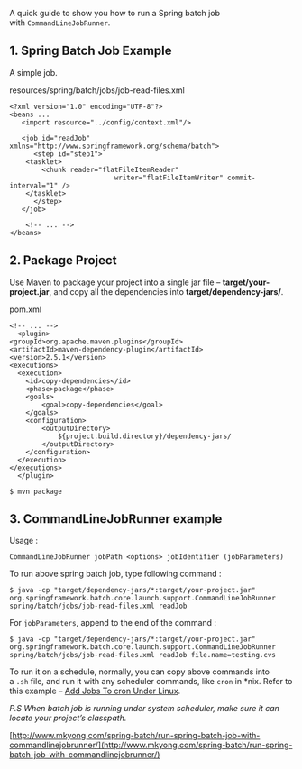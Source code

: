 A quick guide to show you how to run a Spring batch job with `CommandLineJobRunner`.

## 1\. Spring Batch Job Example

A simple job.

resources/spring/batch/jobs/job-read-files.xml

    <?xml version="1.0" encoding="UTF-8"?>
    <beans ...
       <import resource="../config/context.xml"/>

       <job id="readJob" xmlns="http://www.springframework.org/schema/batch">
          <step id="step1">
    	<tasklet>
    		<chunk reader="flatFileItemReader"
                              writer="flatFileItemWriter" commit-interval="1" />
    	</tasklet>
          </step>
       </job>

    	<!-- ... -->
    </beans>

## 2\. Package Project

Use Maven to package your project into a single jar file – **target/your-project.jar**, and copy all the dependencies into **target/dependency-jars/**.

pom.xml

    <!-- ... -->
      <plugin>
    <groupId>org.apache.maven.plugins</groupId>
    <artifactId>maven-dependency-plugin</artifactId>
    <version>2.5.1</version>
    <executions>
      <execution>
    	<id>copy-dependencies</id>
    	<phase>package</phase>
    	<goals>
    		<goal>copy-dependencies</goal>
    	</goals>
    	<configuration>
    		<outputDirectory>
    			${project.build.directory}/dependency-jars/
    		</outputDirectory>
    	</configuration>
      </execution>
    </executions>
      </plugin>

    $ mvn package

## 3\. CommandLineJobRunner example

Usage :

    CommandLineJobRunner jobPath <options> jobIdentifier (jobParameters)

To run above spring batch job, type following command :

    $ java -cp "target/dependency-jars/*:target/your-project.jar" org.springframework.batch.core.launch.support.CommandLineJobRunner spring/batch/jobs/job-read-files.xml readJob

For `jobParameters`, append to the end of the command :

    $ java -cp "target/dependency-jars/*:target/your-project.jar" org.springframework.batch.core.launch.support.CommandLineJobRunner spring/batch/jobs/job-read-files.xml readJob file.name=testing.cvs

To run it on a schedule, normally, you can copy above commands into a `.sh` file, and run it with any scheduler commands, like `cron` in *nix. Refer to this example – [Add Jobs To cron Under Linux](http://www.cyberciti.biz/faq/how-do-i-add-jobs-to-cron-under-linux-or-unix-oses/).

_P.S When batch job is running under system scheduler, make sure it can locate your project’s classpath._

[http://www.mkyong.com/spring-batch/run-spring-batch-job-with-commandlinejobrunner/](http://www.mkyong.com/spring-batch/run-spring-batch-job-with-commandlinejobrunner/)
